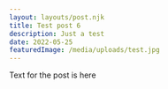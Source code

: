 ```yaml
---
layout: layouts/post.njk
title: Test post 6
description: Just a test
date: 2022-05-25
featuredImage: /media/uploads/test.jpg 
---
```


Text for the post is here